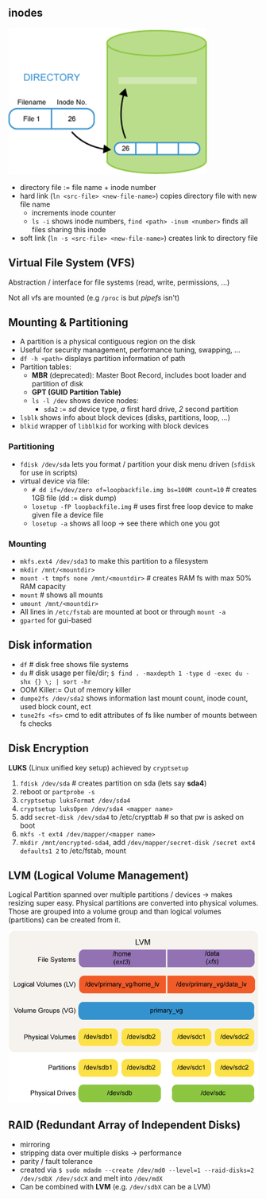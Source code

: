## inodes

![inode](./assets/inode.png)

- directory file := file name + inode number
- hard link (`ln <src-file> <new-file-name>`) copies directory file with new file name
  - increments inode counter
  - `ls -i` shows inode numbers, `find <path> -inum <number>` finds all files sharing this inode
- soft link (`ln -s <src-file> <new-file-name>`) creates link to directory file

## Virtual File System (VFS)

Abstraction / interface for file systems (read, write, permissions, ...)

Not all vfs are mounted (e.g `/proc` is but _pipefs_ isn't)

## Mounting & Partitioning

- A partition is a physical contiguous region on the disk
- Useful for security management, performance tuning, swapping, ...
- `df -h <path>` displays partition information of path
- Partition tables:
  - **MBR** (deprecated): Master Boot Record, includes boot loader and partition of disk
  - **GPT (GUID Partition Table)**
  - `ls -l /dev` shows device nodes:
    - `sda2` := _sd_ device type, _a_ first hard drive, _2_ second partition
- `lsblk` shows info about block devices (disks, partitions, loop, ...)
- `blkid` wrapper of `libblkid` for working with block devices

### Partitioning

- `fdisk /dev/sda` lets you format / partition your disk menu driven (`sfdisk` for use in scripts)
- virtual device via file:
  - `# dd if=/dev/zero of=loopbackfile.img bs=100M count=10` # creates 1GB file (dd := disk dump)
  - `losetup -fP loopbackfile.img` # uses first free loop device to make given file a device file
  - `losetup -a` shows all loop -> see there which one you got

### Mounting

- `mkfs.ext4 /dev/sda3` to make this partition to a filesystem
- `mkdir /mnt/<mountdir>`
- `mount -t tmpfs none /mnt/<mountdir>` # creates RAM fs with max 50% RAM capacity
- `mount` # shows all mounts
- `umount /mnt/<mountdir>`
- All lines in `/etc/fstab` are mounted at boot or through `mount -a`
- `gparted` for gui-based

## Disk information

- `df` # disk free shows file systems
- `du` # disk usage per file/dir; `$ find . -maxdepth 1 -type d -exec du -shx {} \; | sort -hr`
- OOM Killer:= Out of memory killer
- `dumpe2fs /dev/sda2` shows information last mount count, inode count, used block count, ect
- `tune2fs <fs>` cmd to edit attributes of fs like number of mounts between fs checks

## Disk Encryption

**LUKS** (Linux unified key setup) achieved by `cryptsetup`

1. `fdisk /dev/sda` # creates partition on sda (lets say **sda4**)
2. reboot or `partprobe -s`
3. `cryptsetup luksFormat /dev/sda4`
4. `cryptsetup luksOpen /dev/sda4 <mapper name>`
5. add `secret-disk /dev/sda4` to /etc/crypttab # so that pw is asked on boot
6. `mkfs -t ext4 /dev/mapper/<mapper name>`
7. `mkdir /mnt/encrypted-sda4`, add `/dev/mapper/secret-disk /secret ext4 defaults1 2` to /etc/fstab, mount

## LVM (Logical Volume Management)

Logical Partition spanned over multiple partitions / devices -> makes resizing super easy. Physical partitions are converted into physical volumes. Those are grouped into a volume group and than logical volumes (partitions) can be created from it.

![LVM](./assets/LVM.png)

## RAID (Redundant Array of Independent Disks)

- mirroring
- stripping data over multiple disks -> performance
- parity / fault tolerance
- created via `$ sudo mdadm --create /dev/md0 --level=1 --raid-disks=2 /dev/sdbX /dev/sdcX` and melt into `/dev/mdX`
- Can be combined with **LVM** (e.g. `/dev/sdbX` can be a LVM)
